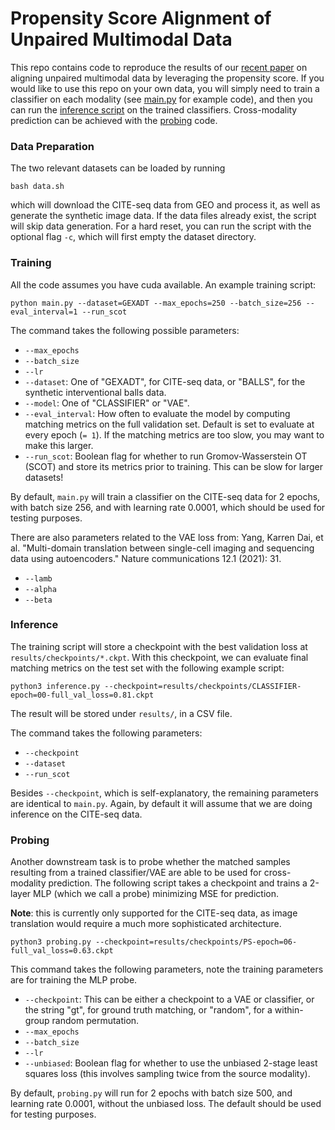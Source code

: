 # Propensity Score Alignment of Unpaired Multimodal Data

This repo contains code to reproduce the results of our [recent paper](https://arxiv.org/abs/2404.01595) on aligning unpaired multimodal data by leveraging the propensity score. If you would like to use this repo on your own data, you will simply need to train a classifier on each modality (see [main.py](https://github.com/valence-labs/prop-score-pairing/blob/main/main.py) for example code), and then you can run the [inference script](https://github.com/valence-labs/prop-score-pairing/blob/main/inference.py) on the trained classifiers. Cross-modality prediction can be achieved with the [probing](https://github.com/valence-labs/prop-score-pairing/blob/main/probing.py) code.

### Data Preparation

The two relevant datasets can be loaded by running 

```
bash data.sh
```

which will download the CITE-seq data from GEO and process it, as well as generate the synthetic image data. If the data files already exist, the script will skip data generation. For a hard reset, you can run the script with the optional flag `-c`, which will first empty the dataset directory.

### Training

All the code assumes you have cuda available. An example training script:

```
python main.py --dataset=GEXADT --max_epochs=250 --batch_size=256 --eval_interval=1 --run_scot
```

The command takes the following possible parameters:

- `--max_epochs`
- `--batch_size`
- `--lr`
- `--dataset`: One of "GEXADT", for CITE-seq data, or "BALLS", for the synthetic interventional balls data.
- `--model`: One of "CLASSIFIER" or "VAE".
- `--eval_interval`: How often to evaluate the model by computing matching metrics on the full validation set. Default is set to evaluate at every epoch (`= 1`). If the matching metrics are too slow, you may want to make this larger.
- `--run_scot`: Boolean flag for whether to run Gromov-Wasserstein OT (SCOT) and store its metrics prior to training. This can be slow for larger datasets!

By default, `main.py` will train a classifier on the CITE-seq data for 2 epochs, with batch size 256, and with learning rate 0.0001, which should be used for testing purposes.  

There are also parameters related to the VAE loss from:
Yang, Karren Dai, et al. "Multi-domain translation between single-cell imaging and sequencing data using autoencoders." Nature communications 12.1 (2021): 31.

- `--lamb`
- `--alpha`
- `--beta`

### Inference

The training script will store a checkpoint with the best validation loss at `results/checkpoints/*.ckpt`. With this checkpoint, we can evaluate final matching metrics on the test set with the following example script:  

```
python3 inference.py --checkpoint=results/checkpoints/CLASSIFIER-epoch=00-full_val_loss=0.81.ckpt
```

The result will be stored under `results/`, in a CSV file.

The command takes the following parameters: 

- `--checkpoint`
- `--dataset`
- `--run_scot`

Besides `--checkpoint`, which is self-explanatory, the remaining parameters are identical to `main.py`. Again, by default it will assume that we are doing inference on the CITE-seq data. 

### Probing

Another downstream task is to probe whether the matched samples resulting from a trained classifier/VAE are able to be used for cross-modality prediction. The following script takes a checkpoint and trains a 2-layer MLP (which we call a probe) minimizing MSE for prediction. 

__Note__: this is currently only supported for the CITE-seq data, as image translation would require a much more sophisticated architecture.

```
python3 probing.py --checkpoint=results/checkpoints/PS-epoch=06-full_val_loss=0.63.ckpt
```

This command takes the following parameters, note the training parameters are for training the MLP probe.  

- `--checkpoint`: This can be either a checkpoint to a VAE or classifier, or the string "gt", for ground truth matching, or "random", for a within-group random permutation.
- `--max_epochs`
- `--batch_size`
- `--lr`
- `--unbiased`: Boolean flag for whether to use the unbiased 2-stage least squares loss (this involves sampling twice from the source modality). 

By default, `probing.py` will run for 2 epochs with batch size 500, and learning rate 0.0001, without the unbiased loss. The default should be used for testing purposes. 

